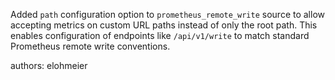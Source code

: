 Added `path` configuration option to `prometheus_remote_write` source to allow accepting metrics on custom URL paths instead of only the root path. This enables configuration of endpoints like `/api/v1/write` to match standard Prometheus remote write conventions.

authors: elohmeier
